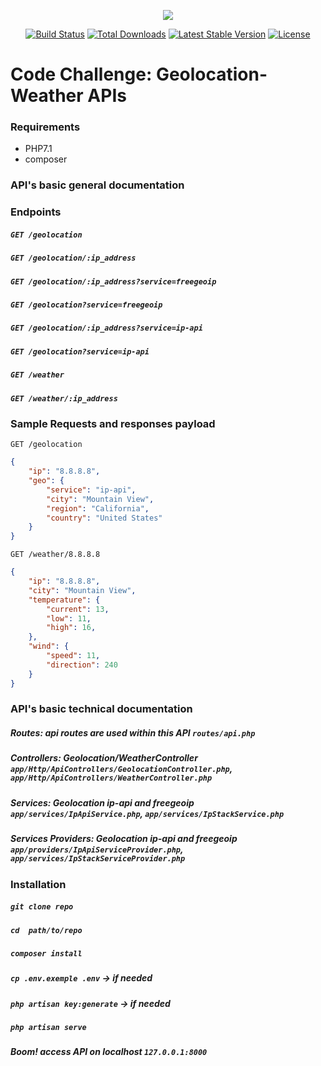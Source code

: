 <p align="center"><img src="https://laravel.com/assets/img/components/logo-laravel.svg"></p>

<p align="center">
<a href="https://travis-ci.org/laravel/framework"><img src="https://travis-ci.org/laravel/framework.svg" alt="Build Status"></a>
<a href="https://packagist.org/packages/laravel/framework"><img src="https://poser.pugx.org/laravel/framework/d/total.svg" alt="Total Downloads"></a>
<a href="https://packagist.org/packages/laravel/framework"><img src="https://poser.pugx.org/laravel/framework/v/stable.svg" alt="Latest Stable Version"></a>
<a href="https://packagist.org/packages/laravel/framework"><img src="https://poser.pugx.org/laravel/framework/license.svg" alt="License"></a>
</p>


# Code Challenge: Geolocation-Weather APIs

### Requirements
- PHP7.1
- composer

### API's basic general documentation

### Endpoints

##### `GET /geolocation`

##### `GET /geolocation/:ip_address`

##### `GET /geolocation/:ip_address?service=freegeoip`

##### `GET /geolocation?service=freegeoip`

##### `GET /geolocation/:ip_address?service=ip-api`

##### `GET /geolocation?service=ip-api`

##### `GET /weather`

##### `GET /weather/:ip_address`

### Sample Requests and responses payload

```
GET /geolocation
```

```json
{
    "ip": "8.8.8.8",
    "geo": {
        "service": "ip-api",
        "city": "Mountain View",
        "region": "California",
        "country": "United States"
    }
}
```

```
GET /weather/8.8.8.8
```

```json
{
    "ip": "8.8.8.8",
    "city": "Mountain View",
    "temperature": {
        "current": 13,
        "low": 11,
        "high": 16,
    },
    "wind": {
        "speed": 11,
        "direction": 240
    }
}
```

### API's basic technical documentation
##### Routes: api routes are used within this API `routes/api.php`
##### Controllers: Geolocation/WeatherController `app/Http/ApiControllers/GeolocationController.php`, `app/Http/ApiControllers/WeatherController.php`
##### Services: Geolocation ip-api and freegeoip `app/services/IpApiService.php`, `app/services/IpStackService.php`
##### Services Providers: Geolocation ip-api and freegeoip `app/providers/IpApiServiceProvider.php`, `app/services/IpStackServiceProvider.php`


### Installation

##### `git clone repo`
##### `cd  path/to/repo`
##### `composer install`
##### `cp .env.exemple .env` -> if needed
##### `php artisan key:generate` -> if needed
##### `php artisan serve`
##### Boom! access API on localhost `127.0.0.1:8000`

